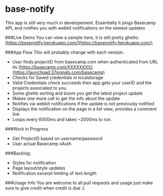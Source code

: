 base-notify
=========

This app is still very much in developement.
Essentially it pings Basecamp API, and notifies you with webkit notifications on the newest updates

###Live Demo
You can view a sample here, it is still pretty ghetto: [https://basenotify.herokuapp.com/](https://basenotify.herokuapp.com/)

###App Flow
This will probably change with each version.

* User finds projectID from basecamp.com when authenticated from URL its [https://basecamp.com/XXXXXXXX](https://launchpad.37signals.com/basecamp)
* Checks for Saved credentials in localstorage
* Valid Credentials check succeeds then app gets your userID and the projects associated to you.
* Some ghetto sorting and boom you get the latest project update
* Makes one more call to get the info about the update
* Notifies via webkit notifications if the update is not previously notified
* Displays the notification on the page in a list view, provides a comment link
* Loops every 6000ms and takes ~2000ms to run. 

###Work in Progress

* Get ProjectID based on username/password
* User actual Basecamp oAuth

###Backlog:

* Styles for notification
* Page layout/style updates
* Notification excerpt limiting of text length 

###Usage Info
You are welcome to all pull requests and usage just make sure to give credit when credit is due :)
